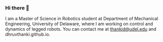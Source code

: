 ### Hi there 👋

<!--
**dhruvthanki/dhruvthanki** is a ✨ _special_ ✨ repository because its `README.md` (this file) appears on your GitHub profile.

Here are some ideas to get you started:

- 🔭 I’m currently working on ...
- 🌱 I’m currently learning ...
- 👯 I’m looking to collaborate on ...
- 🤔 I’m looking for help with ...
- 💬 Ask me about ...
- 📫 How to reach me: ...
- 😄 Pronouns: ...
- ⚡ Fun fact: ...
-->
I am a Master of Science in Robotics student at Department of Mechanical Engineering, University of Delaware, where I am working on control and dynamics of legged robots. You can contact me at thankid@udel.edu and dhruvthanki.github.io.
